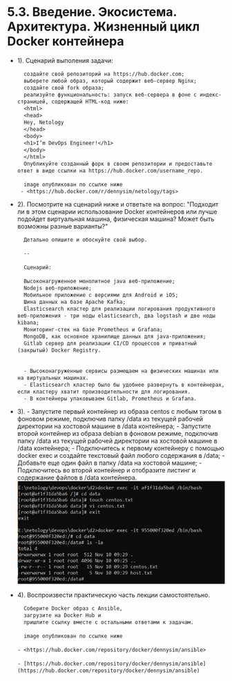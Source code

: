 # 5.3. Введение. Экосистема. Архитектура. Жизненный цикл Docker контейнера
- 1). 
	Сценарий выполения задачи:

		создайте свой репозиторий на https://hub.docker.com;
		выберете любой образ, который содержит веб-сервер Nginx;
		создайте свой fork образа;
		реализуйте функциональность: запуск веб-сервера в фоне с индекс-страницей, содержащей HTML-код ниже:
		<html>
		<head>
		Hey, Netology
		</head>
		<body>
		<h1>I’m DevOps Engineer!</h1>
		</body>
		</html>
		Опубликуйте созданный форк в своем репозитории и предоставьте ответ в виде ссылки на https://hub.docker.com/username_repo.
		
		image опубликован по ссылке ниже
	   - <https://hub.docker.com/r/dennysim/netology/tags>
	
- 2). Посмотрите на сценарий ниже и ответьте на вопрос:
		 "Подходит ли в этом сценарии использование Docker контейнеров или лучше подойдет виртуальная машина, 
		 физическая машина? Может быть возможны разные варианты?"

		Детально опишите и обоснуйте свой выбор.

		--

		Сценарий:

		Высоконагруженное монолитное java веб-приложение;
		Nodejs веб-приложение;
		Мобильное приложение c версиями для Android и iOS;
		Шина данных на базе Apache Kafka; 
		Elasticsearch кластер для реализации логирования продуктивного веб-приложения - три ноды elasticsearch, два logstash и две ноды kibana;
		Мониторинг-стек на базе Prometheus и Grafana;
		MongoDB, как основное хранилище данных для java-приложения;
		Gitlab сервер для реализации CI/CD процессов и приватный (закрытый) Docker Registry.
		
		
        - Высоконагруженные сервисы размещаем на физических машинах или на виртуальных машинах.
        - Elasticsearch кластер было бы удобнее развернуть в контейнерах, если кластеру хватит производительности для логирования.
        - В контейнеры упаковываем Gitlab, Prometheus и Grafana.
	
	
- 3). - Запустите первый контейнер из образа centos c любым тэгом в фоновом режиме, подключив папку /data из текущей рабочей директории на хостовой машине в /data контейнера;
	  - Запустите второй контейнер из образа debian в фоновом режиме, подключив папку /data из текущей рабочей директории на хостовой машине в /data контейнера;
	  - Подключитесь к первому контейнеру с помощью docker exec и создайте текстовый файл любого содержания в /data;
	  - Добавьте еще один файл в папку /data на хостовой машине;
	  - Подключитесь во второй контейнер и отобразите листинг и содержание файлов в /data контейнера.
		![5.3_3.PNG](images/5.3_3.PNG)
		
	
- 4). Воспроизвести практическую часть лекции самостоятельно.

		Соберите Docker образ с Ansible, 
		загрузите на Docker Hub и 
		пришлите ссылку вместе с остальными ответами к задачам.
        
        image опубликован по ссылке ниже  
        
	  - <https://hub.docker.com/repository/docker/dennysim/ansible>  
	   
	  - [https://hub.docker.com/repository/docker/dennysim/ansible] (https://hub.docker.com/repository/docker/dennysim/ansible)


